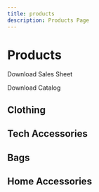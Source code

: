 ```yaml
---
title: products
description: Products Page
---
```


<columns mode="normal" number="2" number-m="1" number-s="1" id="products__title">

<block>

# Products

</block>

<block id="products__title__action-buttons">

<btn type="secondary" url="">Download Sales Sheet</btn>

<btn type="secondary" url="">Download Catalog</btn>

</block>

</columns>









<columns mode="normal" number="1" number-m="1" number-s="1" id="products__subtitle">

<block>

## Clothing

</block>

</columns>










<columns mode="normal" number="4" number-m="2" number-s="2" id="products__categories">

<block>

<products-card title="Hoodies and Sweatshirts" url="/category"/>

</block>

<block>

<products-card title="Shirts" url="/category"/>

</block>

<block>

<products-card title="Tank Tops" url="/category"/>

</block>

<block>

<products-card title="Bottoms" url="/category"/>

</block>

</columns>










<columns mode="normal" number="1" number-m="1" number-s="1" id="products__subtitle">

<block>

## Tech Accessories

</block>

</columns>










<columns mode="normal" number="4" number-m="2" number-s="2" id="products__categories">

<block>

<products-card title="Laptop Sleeves" url="/category"/>

</block>

<block>

<products-card title="iPhone Cases" url="/category"/>

</block>

<block>

<products-card title="Samsung Galaxy Cases" url="/category"/>

</block>

</columns>









<columns mode="normal" number="1" number-m="1" number-s="1" id="products__subtitle">

<block>

## Bags

</block>

</columns>










<columns mode="normal" number="4" number-m="2" number-s="2" id="products__categories">

<block>

<products-card title="Backpacks" url="/category"/>

</block>

<block>

<products-card title="Lunchbox" url="/category"/>

</block>

<block>

<products-card title="Pencil Case" url="/category"/>

</block>

</columns>









<columns mode="normal" number="1" number-m="1" number-s="1" id="products__subtitle">

<block>

## Home Accessories

</block>

</columns>










<columns mode="normal" number="4" number-m="2" number-s="2" id="products__categories">

<block>

<products-card title="Body Pillow" url="/category"/>

</block>

<block>

<products-card title="Poster" url="/category"/>

</block>

</columns>